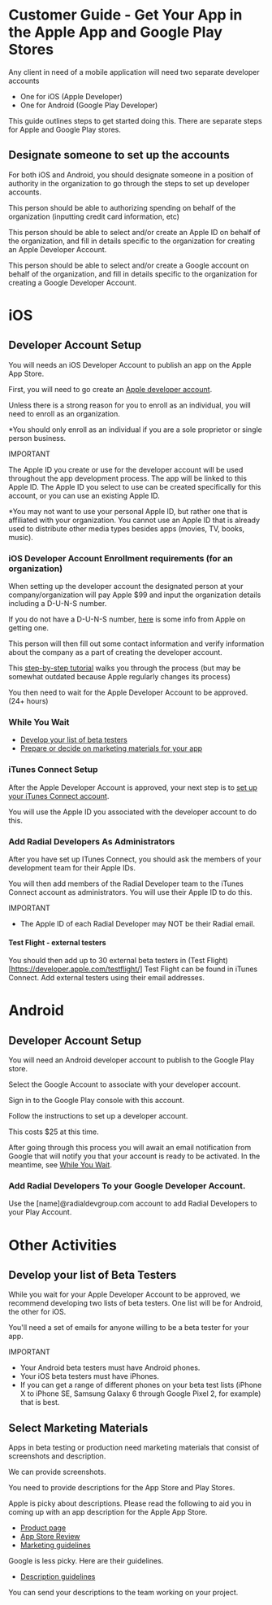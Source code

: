 # Customer Guide - Get Your App in the Apple App and Google Play Stores

Any client in need of a mobile application will need two separate developer accounts

- One for iOS (Apple Developer)
- One for Android (Google Play Developer)

This guide outlines steps to get started doing this. There are separate steps for Apple and Google Play stores.

## Designate someone to set up the accounts

For both iOS and Android, you should designate someone in a position of authority in the organization to go through the steps to set up developer accounts.

This person should be able to authorizing spending on behalf of the organization (inputting credit card information, etc)

This person should be able to select and/or create an Apple ID on behalf of the organization, and fill in details specific to the organization for creating an Apple Developer Account.

This person should be able to select and/or create a Google account on behalf of the organization, and fill in details specific to the organization for creating a Google Developer Account.

# iOS

## Developer Account Setup

You will needs an iOS Developer Account to publish an app on the Apple App Store.

First, you will need to go create an [Apple developer account](https://developer.apple.com/programs/enroll/).

Unless there is a strong reason for you to enroll as an individual, you will need to enroll as an organization.

*You should only enroll as an individual if you are a sole proprietor or single person business.

IMPORTANT

The Apple ID you create or use for the developer account will be used throughout the app development process. The app will be linked to this Apple ID. The Apple ID you select to use can be created specifically for this account, or you can use an existing Apple ID.

*You may not want to use your personal Apple ID, but rather one that is affiliated with your organization. You cannot use an Apple ID that is already used to distribute other media types besides apps (movies, TV, books, music).

### iOS Developer Account Enrollment requirements (for an organization)

When setting up the developer account the designated person at your company/organization will pay Apple $99 and input the organization details including a D-U-N-S number.

If you do not have a D-U-N-S number, [here](https://developer.apple.com/support/D-U-N-S/) is some info from Apple on getting one.

This person will then fill out some contact information and verify information about the company as a part of creating the developer account.

This [step-by-step tutorial](https://mobileroadie.zendesk.com/hc/en-us/articles/200091736-iOS-Developer-Account-Step-by-Step-Guide) walks you through the process (but may be somewhat outdated because Apple regularly changes its process)

You then need to wait for the Apple Developer Account to be approved. (24+ hours)


### <a name="while_you_wait"></a>While You Wait

- [Develop your list of beta testers](#beta_testers)
- [Prepare or decide on marketing materials for your app](#marketing)

### iTunes Connect Setup

After the Apple Developer Account is approved, your next step is to [set up your iTunes Connect account](https://developer.apple.com/support/itunes-connect/).

You will use the Apple ID you associated with the developer account to do this.

### Add Radial Developers As Administrators

After you have set up ITunes Connect, you should ask the members of your development team for their Apple IDs.

You will then add members of the Radial Developer team to the iTunes Connect account as administrators. You will use their Apple ID to do this.

IMPORTANT

- The Apple ID of each Radial Developer may NOT be their Radial email.

#### Test Flight - external testers

You should then add up to 30 external beta testers in (Test Flight)[https://developer.apple.com/testflight/]
Test Flight can be found in iTunes Connect. Add external testers using their email addresses.

# Android

## Developer Account Setup
You will need an Android developer account to publish to the Google Play store.

Select the Google Account to associate with your developer account.

Sign in to the Google Play console with this account.

Follow the instructions to set up a developer account.

This costs $25 at this time.

After going through this process you will await an email notification from Google that will notify you that your account is ready to be activated. In the meantime, see [While You Wait](#while_you_wait).

### Add Radial Developers To your Google Developer Account.
Use the [name]@radialdevgroup.com account to add Radial Developers to your Play Account.

# Other Activities

## <a name="beta_testers"></a>Develop your list of Beta Testers

While you wait for your Apple Developer Account to be approved, we recommend developing two lists of beta testers. One list will be for Android, the other for iOS.

You'll need a set of emails for anyone willing to be a beta tester for your app.

IMPORTANT

- Your Android beta testers must have Android phones.
- Your iOS beta testers must have iPhones.
- If you can get a range of different phones on your beta test lists (iPhone X to iPhone SE, Samsung Galaxy 6 through Google Pixel 2, for example) that is best.

## <a name="marketing"></a>Select Marketing Materials

Apps in beta testing or production need marketing materials that consist of screenshots and description.

We can provide screenshots.

You need to provide descriptions for the App Store and Play Stores.

Apple is picky about descriptions. Please read the following to aid you in coming up with an app description for the Apple App Store.

- [Product page](https://developer.apple.com/app-store/product-page/)
- [App Store Review](https://developer.apple.com/app-store/review/guidelines/#accurate-metadata)
- [Marketing guidelines](https://developer.apple.com/app-store/marketing/guidelines/#)

Google is less picky. Here are their guidelines.

- [Description guidelines](https://support.google.com/googleplay/android-developer/answer/4448378?hl=en)

You can send your descriptions to the team working on your project.

